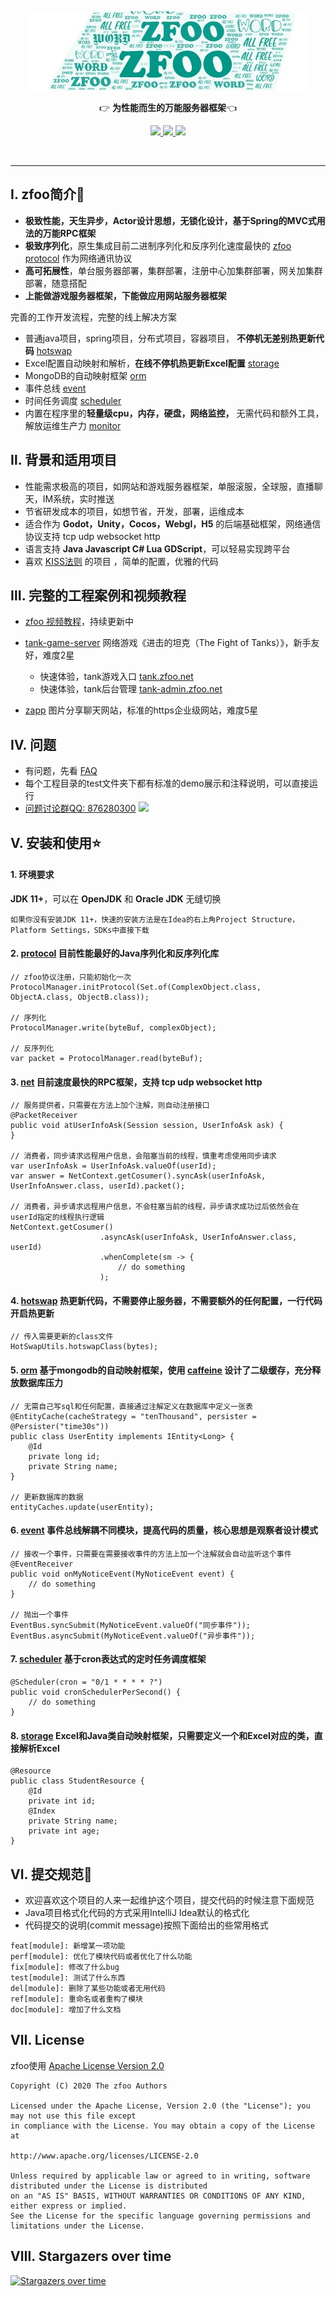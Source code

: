 <p align="center">
	<a href="https://github.com/zfoo-project/zfoo"><img src="/doc/image/logo.jpg"></a>
</p>
<p align="center">
	👉 <strong>为性能而生的万能服务器框架</strong>👈
</p>

<p align="center">
	<a target="_blank" href="https://spring.io">
		<img src="https://img.shields.io/badge/spring-5.3.4-yellowgreen" />
	</a>
    <a target="_blank" href="https://openjdk.java.net/projects/jdk/">
		<img src="https://img.shields.io/badge/JDK-11+-green.svg" />
	</a>
	<a target="_blank" href="http://www.apache.org/licenses/LICENSE-2.0">
		<img src="https://img.shields.io/badge/license-Apache--2.0-blue" />
	</a>
</p>

<br/>

-----------
Ⅰ. zfoo简介🚩
-----------

- **极致性能，天生异步，Actor设计思想，无锁化设计，基于Spring的MVC式用法的万能RPC框架**
- **极致序列化**，原生集成目前二进制序列化和反序列化速度最快的 [zfoo protocol](protocol/README.md) 作为网络通讯协议
- **高可拓展性**，单台服务器部署，集群部署，注册中心加集群部署，网关加集群部署，随意搭配
- **上能做游戏服务器框架，下能做应用网站服务器框架**

完善的工作开发流程，完整的线上解决方案

- 普通java项目，spring项目，分布式项目，容器项目， **不停机无差别热更新代码** [hotswap](hotswap/src/test/java/com/zfoo/hotswap/ApplicationTest.java)
- Excel配置自动映射和解析，**在线不停机热更新Excel配置** [storage](storage/src/test/java/com/zfoo/storage/ApplicationTest.java)
- MongoDB的自动映射框架 [orm](orm/README.md)
- 事件总线 [event](event/src/test/java/com/zfoo/event/ApplicationTest.java)
- 时间任务调度 [scheduler](scheduler/README.md)
- 内置在程序里的**轻量级cpu，内存，硬盘，网络监控，** 无需代码和额外工具，解放运维生产力 [monitor](monitor/src/test/java/com/zfoo/monitor/ApplicationTest.java)

Ⅱ. 背景和适用项目
---------------

- 性能需求极高的项目，如网站和游戏服务器框架，单服滚服，全球服，直播聊天，IM系统，实时推送
- 节省研发成本的项目，如想节省，开发，部署，运维成本
- 适合作为 **Godot，Unity，Cocos，Webgl，H5** 的后端基础框架，网络通信协议支持 tcp udp websocket http
- 语言支持 **Java Javascript C# Lua GDScript**，可以轻易实现跨平台
- 喜欢 [KISS法则](https://baike.baidu.com/item/KISS原则/3242383) 的项目 ，简单的配置，优雅的代码

Ⅲ. 完整的工程案例和视频教程
--------------------

- [zfoo 视频教程](./doc/视频教程.md)，持续更新中
- [tank-game-server](https://github.com/zfoo-project/tank-game-server) 网络游戏《进击的坦克（The Fight of Tanks）》，新手友好，难度2星
  - 快速体验，tank游戏入口 [tank.zfoo.net](http://tank.zfoo.net)
  - 快速体验，tank后台管理 [tank-admin.zfoo.net](http://tank-admin.zfoo.net)

- [zapp](https://github.com/zfoo-project/zapp) 图片分享聊天网站，标准的https企业级网站，难度5星

Ⅳ. 问题
-------

- 有问题，先看 [FAQ](./doc/FAQ.md)
- 每个工程目录的test文件夹下都有标准的demo展示和注释说明，可以直接运行
- [问题讨论群QQ: 876280300](https://qm.qq.com/cgi-bin/qm/qr?k=uSo2FnXz50i5UZ1LYZS1sPsVWW9A34v-&jump_from=webapi) <a target="_blank" href="https://qm.qq.com/cgi-bin/qm/qr?k=uSo2FnXz50i5UZ1LYZS1sPsVWW9A34v-&jump_from=webapi"><img src="https://img.shields.io/badge/qq%E8%AE%A8%E8%AE%BA%E7%BE%A4-876280300-green"/></a>

Ⅴ. 安装和使用⭐
------------

#### 1. 环境要求

**JDK 11+**，可以在 **OpenJDK** 和 **Oracle JDK** 无缝切换

```
如果你没有安装JDK 11+，快速的安装方法是在Idea的右上角Project Structure，Platform Settings，SDKs中直接下载
```

#### 2. [protocol](protocol/README.md) 目前性能最好的Java序列化和反序列化库

```
// zfoo协议注册，只能初始化一次
ProtocolManager.initProtocol(Set.of(ComplexObject.class, ObjectA.class, ObjectB.class));

// 序列化
ProtocolManager.write(byteBuf, complexObject);

// 反序列化
var packet = ProtocolManager.read(byteBuf);
```

#### 3. [net](net/README.md) 目前速度最快的RPC框架，支持 tcp udp websocket http

```
// 服务提供者，只需要在方法上加个注解，则自动注册接口
@PacketReceiver
public void atUserInfoAsk(Session session, UserInfoAsk ask) {
}

// 消费者，同步请求远程用户信息，会阻塞当前的线程，慎重考虑使用同步请求
var userInfoAsk = UserInfoAsk.valueOf(userId);
var answer = NetContext.getCosumer().syncAsk(userInfoAsk, UserInfoAnswer.class, userId).packet();

// 消费者，异步请求远程用户信息，不会柱塞当前的线程，异步请求成功过后依然会在userId指定的线程执行逻辑
NetContext.getCosumer()
                    .asyncAsk(userInfoAsk, UserInfoAnswer.class, userId)
                    .whenComplete(sm -> {
                        // do something
                    );
```

#### 4. [hotswap](hotswap/src/test/java/com/zfoo/hotswap/ApplicationTest.java) 热更新代码，不需要停止服务器，不需要额外的任何配置，一行代码开启热更新

```
// 传入需要更新的class文件
HotSwapUtils.hotswapClass(bytes);
```

#### 5. [orm](orm/README.md) 基于mongodb的自动映射框架，使用 [caffeine](https://github.com/ben-manes/caffeine) 设计了二级缓存，充分释放数据库压力

```
// 无需自己写sql和任何配置，直接通过注解定义在数据库中定义一张表
@EntityCache(cacheStrategy = "tenThousand", persister = @Persister("time30s"))
public class UserEntity implements IEntity<Long> {
    @Id
    private long id;
    private String name;
}

// 更新数据库的数据
entityCaches.update(userEntity);
```

#### 6. [event](event/src/test/java/com/zfoo/event/ApplicationTest.java) 事件总线解耦不同模块，提高代码的质量，核心思想是观察者设计模式

```
// 接收一个事件，只需要在需要接收事件的方法上加一个注解就会自动监听这个事件
@EventReceiver
public void onMyNoticeEvent(MyNoticeEvent event) {
    // do something
}

// 抛出一个事件
EventBus.syncSubmit(MyNoticeEvent.valueOf("同步事件"));
EventBus.asyncSubmit(MyNoticeEvent.valueOf("异步事件"));
```

#### 7. [scheduler](scheduler/README.md) 基于cron表达式的定时任务调度框架

````
@Scheduler(cron = "0/1 * * * * ?")
public void cronSchedulerPerSecond() {
    // do something
}
````

#### 8. [storage](storage/src/test/java/com/zfoo/storage/ApplicationTest.java) Excel和Java类自动映射框架，只需要定义一个和Excel对应的类，直接解析Excel

```
@Resource
public class StudentResource {
    @Id
    private int id;
    @Index
    private String name;
    private int age;
}
```

Ⅵ. 提交规范👏
----------

- 欢迎喜欢这个项目的人来一起维护这个项目，提交代码的时候注意下面规范
- Java项目格式化代码的方式采用IntelliJ Idea默认的格式化
- 代码提交的说明(commit message)按照下面给出的些常用格式

```
feat[module]: 新增某一项功能
perf[module]: 优化了模块代码或者优化了什么功能
fix[module]: 修改了什么bug
test[module]: 测试了什么东西
del[module]: 删除了某些功能或者无用代码
ref[module]: 重命名或者重构了模块
doc[module]: 增加了什么文档
```

Ⅶ. License
-----------

zfoo使用 [Apache License Version 2.0](http://www.apache.org/licenses/LICENSE-2.0)

```
Copyright (C) 2020 The zfoo Authors

Licensed under the Apache License, Version 2.0 (the "License"); you may not use this file except
in compliance with the License. You may obtain a copy of the License at

http://www.apache.org/licenses/LICENSE-2.0

Unless required by applicable law or agreed to in writing, software distributed under the License is distributed
on an "AS IS" BASIS, WITHOUT WARRANTIES OR CONDITIONS OF ANY KIND, either express or implied.
See the License for the specific language governing permissions and limitations under the License.
```

Ⅷ. Stargazers over time
-----------------------

[![Stargazers over time](https://starchart.cc/zfoo-project/zfoo.svg)](https://starchart.cc/zfoo-project/zfoo)
